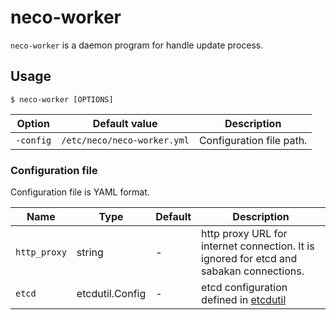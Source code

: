 neco-worker
===========

`neco-worker` is a daemon program for handle update process.

Usage
-----

```console
$ neco-worker [OPTIONS]
```

Option    | Default value               | Description
------    | -------------               | -----------
`-config` | `/etc/neco/neco-worker.yml` | Configuration file path.

### Configuration file

Configuration file is YAML format.

Name         | Type            | Default | Description
----         | ----            | ------- | -----------
`http_proxy` | string          | -       | http proxy URL for internet connection. It is ignored for etcd and sabakan connections.
`etcd`       | etcdutil.Config | -       | etcd configuration defined in [etcdutil][]

[etcdutil]: https://github.com/cybozu-go/etcdutil
